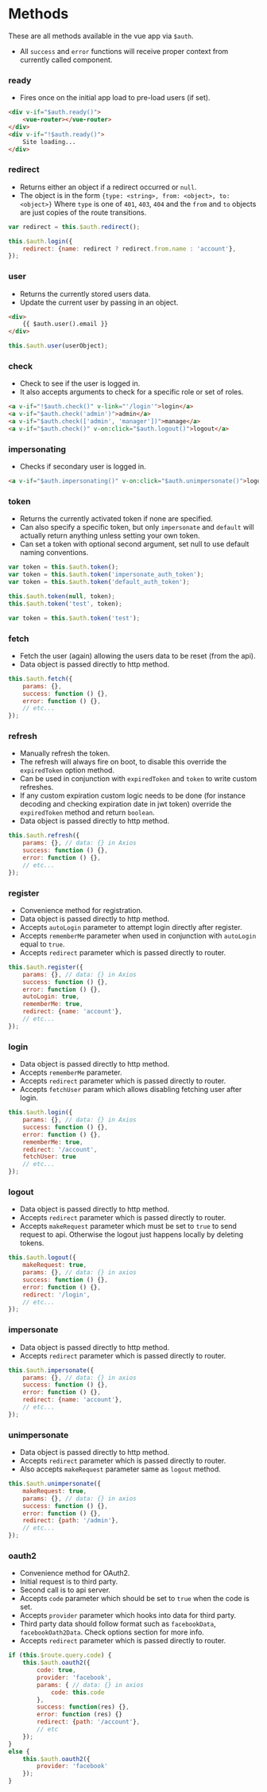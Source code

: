 # Methods

These are all methods available in the vue app via `$auth`.

* All `success` and `error` functions will receive proper context from currently called component.

### ready

* Fires once on the initial app load to pre-load users (if set).

```html
<div v-if="$auth.ready()">
    <vue-router></vue-router>
</div>
<div v-if="!$auth.ready()">
    Site loading...
</div>
```

### redirect

* Returns either an object if a redirect occurred or `null`.
* The object is in the form `{type: <string>, from: <object>, to: <object>}` Where `type` is one of `401`, `403`, `404` and the `from` and `to` objects are just copies of the route transitions.

```javascript
var redirect = this.$auth.redirect();

this.$auth.login({
    redirect: {name: redirect ? redirect.from.name : 'account'},
});
```

### user

* Returns the currently stored users data.
* Update the current user by passing in an object.

```html
<div>
    {{ $auth.user().email }}
</div>
```

```javascript
this.$auth.user(userObject);
```


### check

* Check to see if the user is logged in.
* It also accepts arguments to check for a specific role or set of roles.

```html
<a v-if="!$auth.check()" v-link="'/login'">login</a>
<a v-if="$auth.check('admin')">admin</a>
<a v-if="$auth.check(['admin', 'manager'])">manage</a>
<a v-if="$auth.check()" v-on:click="$auth.logout()">logout</a>
```

### impersonating

* Checks if secondary user is logged in.

```html
<a v-if="$auth.impersonating()" v-on:click="$auth.unimpersonate()">logout Imposter</a>
```


### token

* Returns the currently activated token if none are specified.
* Can also specify a specific token, but only `impersonate` and `default` will actually return anything unless setting your own token.
* Can set a token with optional second argument, set null to use default naming conventions.

```javascript
var token = this.$auth.token();
var token = this.$auth.token('impersonate_auth_token');
var token = this.$auth.token('default_auth_token');

this.$auth.token(null, token);
this.$auth.token('test', token);

var token = this.$auth.token('test');
```


### fetch

* Fetch the user (again) allowing the users data to be reset (from the api).
* Data object is passed directly to http method.

```javascript
this.$auth.fetch({
    params: {},
    success: function () {},
    error: function () {},
    // etc...
});
```

### refresh

* Manually refresh the token.
* The refresh will always fire on boot, to disable this override the `expiredToken` option method.
* Can be used in conjunction with `expiredToken` and `token` to write custom refreshes.
* If any custom expiration custom logic needs to be done (for instance decoding and checking expiration date in jwt token) override the `expiredToken` method and return `boolean`.
* Data object is passed directly to http method.

```javascript
this.$auth.refresh({
    params: {}, // data: {} in Axios
    success: function () {},
    error: function () {},
    // etc...
});
```

### register

* Convenience method for registration.
* Data object is passed directly to http method.
* Accepts `autoLogin` parameter to attempt login directly after register.
* Accepts `rememberMe` parameter when used in conjunction with `autoLogin` equal to `true`.
* Accepts `redirect` parameter which is passed directly to router.

```javascript
this.$auth.register({
    params: {}, // data: {} in Axios
    success: function () {},
    error: function () {},
    autoLogin: true,
    rememberMe: true,
    redirect: {name: 'account'},
    // etc...
});
```

### login

* Data object is passed directly to http method.
* Accepts `rememberMe` parameter.
* Accepts `redirect` parameter which is passed directly to router.
* Accepts `fetchUser` param which allows disabling fetching user after login.

```javascript
this.$auth.login({
    params: {}, // data: {} in Axios
    success: function () {},
    error: function () {},
    rememberMe: true,
    redirect: '/account',
    fetchUser: true
    // etc...
});
```

### logout

* Data object is passed directly to http method.
* Accepts `redirect` parameter which is passed directly to router.
* Accepts `makeRequest` parameter which must be set to `true` to send request to api. Otherwise the logout just happens locally by deleting tokens.

```javascript
this.$auth.logout({
    makeRequest: true,
    params: {}, // data: {} in axios
    success: function () {},
    error: function () {},
    redirect: '/login',
    // etc...
});
```

### impersonate

* Data object is passed directly to http method.
* Accepts `redirect` parameter which is passed directly to router.

```javascript
this.$auth.impersonate({
    params: {}, // data: {} in axios
    success: function () {},
    error: function () {},
    redirect: {name: 'account'},
    // etc...
});
```

### unimpersonate

* Data object is passed directly to http method.
* Accepts `redirect` parameter which is passed directly to router.
* Also accepts `makeRequest` parameter same as `logout` method.

```javascript
this.$auth.unimpersonate({
    makeRequest: true,
    params: {}, // data: {} in axios
    success: function () {},
    error: function () {},
    redirect: {path: '/admin'},
    // etc...
});
```

### oauth2

* Convenience method for OAuth2.
* Initial request is to third party.
* Second call is to api server.
* Accepts `code` parameter which should be set to `true` when the code is set.
* Accepts `provider` parameter which hooks into data for third party.
* Third party data should follow format such as `facebookData`, `facebookOath2Data`. Check options section for more info.
* Accepts `redirect` parameter which is passed directly to router.

```javascript
if (this.$route.query.code) {
    this.$auth.oauth2({
        code: true,
        provider: 'facebook',
        params: { // data: {} in axios
            code: this.code
        },
        success: function(res) {},
        error: function (res) {}
        redirect: {path: '/account'},
        // etc
    });
}
else {
    this.$auth.oauth2({
        provider: 'facebook'
    });
}
```
